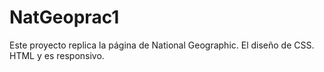 # NatGeoprac1
Este proyecto replica la página de National Geographic. El diseño de CSS. HTML y es responsivo.
